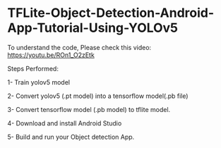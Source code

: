 # TFLite-Object-Detection-Android-App-Tutorial-Using-YOLOv5

To understand the code, Please check this video: https://youtu.be/ROn1_O2zEtk

Steps Performed:

1- Train yolov5 model

2- Convert yolov5 (.pt model) into a tensorflow model(.pb file)

3- Convert tensorflow model (.pb model) to tflite model.

4- Download and install Android Studio

5- Build and run your Object detection App.


